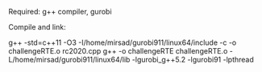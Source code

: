 Required: g++ compiler, gurobi

Compile and link:

g++ -std=c++11 -O3 -I/home/mirsad/gurobi911/linux64/include -c -o challengeRTE.o rc2020.cpp 
g++ -o challengeRTE challengeRTE.o -L/home/mirsad/gurobi911/linux64/lib -lgurobi_g++5.2 -lgurobi91 -lpthread

